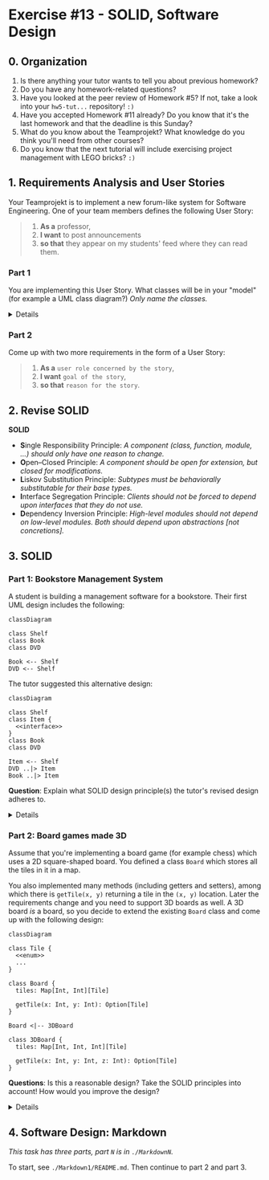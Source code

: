 # Exercise #13 - SOLID, Software Design

## 0. Organization

1. Is there anything your tutor wants to tell you about previous homework?
2. Do you have any homework-related questions?
3. Have you looked at the peer review of Homework #5? If not, take a look into your `hw5-tut...` repository! `:)`
4. Have you accepted Homework #11 already? Do you know that it's the last homework and that the deadline is this Sunday?
5. What do you know about the Teamprojekt? What knowledge do you think you'll need from other courses?
6. Do you know that the next tutorial will include exercising project management with LEGO bricks? `:)`

## 1. Requirements Analysis and User Stories

Your Teamprojekt is to implement a new forum-like system for Software Engineering.
One of your team members defines the following User Story:

> 1. **As a** professor,
> 2. **I want** to post announcements
> 3. **so that** they appear on my students' feed where they can read them.

### Part 1

You are implementing this User Story.
What classes will be in your "model" (for example a UML class diagram?) 
_Only name the classes._

<details>
Professor, Announcement, and Student, Feed can be possible model classes.
</details>

### Part 2

Come up with two more requirements in the form of a User Story:

> 1. **As a** `user role concerned by the story`,
> 2. **I want** `goal of the story`,
> 3. **so that** `reason for the story`.

## 2. Revise SOLID

**SOLID**
- **S**ingle Responsibility Principle: _A component (class, function, module, ...) should only have one reason to change._
- **O**pen–Closed Principle: _A component should be open for extension, but closed for modifications._
- **L**iskov Substitution Principle: _Subtypes must be behaviorally substitutable for their base types._
- **I**nterface Segregation Principle: _Clients should not be forced to depend upon interfaces that they do not use._
- **D**ependency Inversion Principle: _High-level modules should not depend on low-level modules. Both should depend upon abstractions [not concretions]._

## 3. SOLID

### Part 1: Bookstore Management System

A student is building a management software for a bookstore.
Their first UML design includes the following:

```mermaid
classDiagram

class Shelf
class Book
class DVD

Book <-- Shelf
DVD <-- Shelf
```

The tutor suggested this alternative design:

```mermaid
classDiagram

class Shelf
class Item {
  <<interface>>
}
class Book
class DVD

Item <-- Shelf
DVD ..|> Item
Book ..|> Item
```

**Question**: Explain what SOLID design principle(s) the tutor's revised design adheres to.

<details>

**Dependency Inversion Principle**: An abstraction (Item interface) is introduced between the high-level classes (Shelf) and low-level classes (Book & DVD) that changes the direction of the dependency and splits the dependency between the high-level and low-level modules.

**Open/Closed Principle**: To extend the application, e.g. to use other "items", all that needs to be done is to add another concrete implementation of the Item interface. The extention (adding a new Item) will not require any changes to the classes already exsiting in the model.

</details>

### Part 2: Board games made 3D

Assume that you're implementing a board game (for example chess) which uses a 2D square-shaped board. You defined a class `Board` which stores all the tiles in it in a map.

You also implemented many methods (including getters and setters), among which there is `getTile(x, y)` returning a tile in the `(x, y)` location.
Later the requirements change and you need to support 3D boards as well.
A 3D board _is_ a board, so you decide to extend the existing `Board` class and come up with the following design:

```mermaid
classDiagram

class Tile {
  <<enum>>
  ...
}

class Board {
  tiles: Map[Int, Int][Tile]
  
  getTile(x: Int, y: Int): Option[Tile]
}

Board <|-- 3DBoard

class 3DBoard {
  tiles: Map[Int, Int, Int][Tile]
  
  getTile(x: Int, y: Int, z: Int): Option[Tile]
}
```

**Questions**: Is this a reasonable design? Take the SOLID principles into account!
How would you improve the design?

<details>
This design goes against **Liskov Substitution Principle (LSP)**.

At first glance, it may seem a good decision to make 3DBoard a subclass of Board class. Board provides a 2D board and functionalities over two dimensions, and 3DBoard can inherit all that and add a new dimension. The problem though is that many of Board's methods, such as the given getTile(), are designed to work with two dimension units, not three. So, they lose their context/meaning when it comes to three dimensions. For instance, getTile(int, int) loses its meaning in 3DBoard as getTile(int, int, int) makes more sense.

Thus, a client code attempting to use the 3DBoard class as its base class Board would be very out of luck, which is what LSP is about i.e. being able to substitute base class objects with subclass objects.
</details>

## 4. Software Design: Markdown

_This task has three parts, part `N` is in `./MarkdownN`._

To start, see `./Markdown1/README.md`. Then continue to part 2 and part 3.
